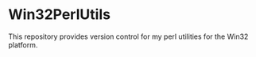 # Win32PerlUtils
This repository provides version control for my perl utilities for the Win32 platform.
